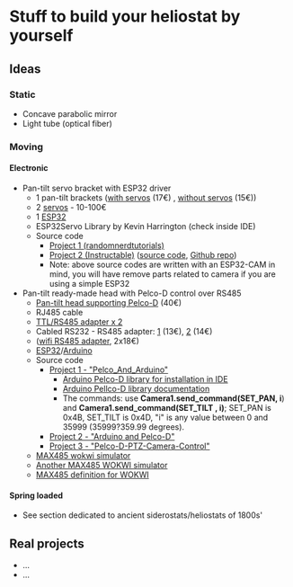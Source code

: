 # Stuff to build your heliostat by yourself

## Ideas

### Static
- Concave parabolic mirror
- Light tube (optical fiber)

### Moving

#### Electronic
- Pan-tilt servo bracket with ESP32 driver
    - 1 pan-tilt brackets ([with servos](https://www.amazon.it/SDENSHI-Pan-Tilt-Plastica-Assemblato-Servo/dp/B08CHJQVZB) (17€) , [without servos](https://www.amazon.it/elechawk-Staffa-Montaggio-Inclinazione-panoramica/dp/B07PQ12TXS) (15€))
    - 2 [servos](https://www.amazon.it/s?k=servo&__mk_it_IT=%C3%85M%C3%85%C5%BD%C3%95%C3%91&crid=FXL0JD3NAMXC&sprefix=servo%2Caps%2C100&ref=nb_sb_noss_1) - 10-100€
    - 1 [ESP32](https://amzn.to/38aEtli)
    - ESP32Servo Library by Kevin Harrington (check inside IDE)
    - Source code
        -  [Project 1 (randomnerdtutorials)](https://randomnerdtutorials.com/esp32-cam-pan-and-tilt-2-axis/)
        -  [Project 2 (Instructable)](https://www.instructables.com/DIY-Pan-Tilt-Control-Using-Servos-for-ESP32-Cam-Wi/) ([source code](https://github.com/un0038998/PanTiltCamera/blob/main/Pan_Tilt_Camera/Pan_Tilt_Camera.ino), [Github repo](https://github.com/un0038998/PanTiltCamera))
        -  Note: above source codes are written with an ESP32-CAM in mind, you will have remove parts related to camera if you are using a simple ESP32
- Pan-tilt ready-made head with Pelco-D control over RS485
    - [Pan-tilt head supporting Pelco-D](https://www.amazon.it/VBESTLIFE-Installazione-Supporto-Telecamera-Controllo/dp/B07NPGG5Z4) (40€)
    - RJ485 cable
    - [TTL/RS485 adapter x 2](https://www.amazon.it/gp/product/B07KFKSS1X)
    - Cabled RS232 - RS485 adapter: [1](https://www.amazon.it/DSD-TECH-SH-B13-Adattatore-morsettiera/dp/B082SC4CCW) (13€), [2](https://www.amazon.it/DSD-TECH-SH-B13-Adattatore-morsettiera/dp/B082SC4CCW) (14€)
    - ([wifi RS485 adapter](https://www.amazon.it/Bsowte-Multifunzionale-Seriale-Ricetrasmettitore-Fotocamera/dp/B0CD6SPH46), 2x18€)
    - [ESP32](https://amzn.to/38aEtli)/[Arduino](https://www.hackster.io/arduino/products/arduino-nano-r3?ref=project-4fed3c)
    - Source code
        -   [Project 1 - "Pelco_And_Arduino"](https://github.com/Pixelbo/Pelco_And_Arduino/)
            - [Arduino Pelco-D library for installation in IDE](https://www.arduino.cc/reference/en/libraries/pelco_and_arduino/)
            - [Arduino Pellco-D library documentation](https://hackaday.io/project/183986-controlling-a-cctv-camera-with-arduino/log/203267-understanding-how-it-works#discussion-list)
            - The commands: use  **Camera1.send_command(SET_PAN, i**) and **Camera1.send_command(SET_TILT , i)**; SET_PAN is 0x4B, SET_TILT is 0x4D, "i" is any value between 0 and 35999  (35999?359.99 degrees).
        -  [Project 2 - "Arduino and Pelco-D"](https://github.com/cakoch10/Arduino-and-PelcoD/blob/master/M1_D_controller.ino)
        -  [Project 3 - "Pelco-D-PTZ-Camera-Control"](https://github.com/eziosoft/Pelco-D-PTZ-Camera-Control)
    - [MAX485 wokwi simulator](https://wokwi.com/projects/388502574445130753)
    - [Another MAX485 WOKWI simulator](https://wokwi.com/projects/377014769065300993)
    - [MAX485 definition for WOKWI](https://github.com/iconnor/max485-chip)
 
      
      
#### Spring loaded
- See section dedicated to ancient siderostats/heliostats of 1800s'

## Real projects
- ...
- ...

